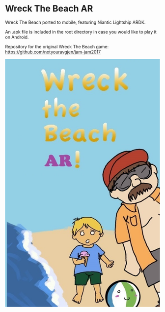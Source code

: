 # Wreck The Beach AR
Wreck The Beach ported to mobile, featuring Niantic Lightship ARDK.

An .apk file is included in the root directory in case you would like to play it on Android.

Repository for the original Wreck The Beach game: https://github.com/notyouravgjen/jam-jam2017

![screenshot1](https://github.com/notyouravgjen/WreckTheBeachAR/blob/main/Assets/Wreck%20the%20Beach%20assets/Textures/Wreck%20the%20Beach%20Thumbnail.jpg?raw=true)
